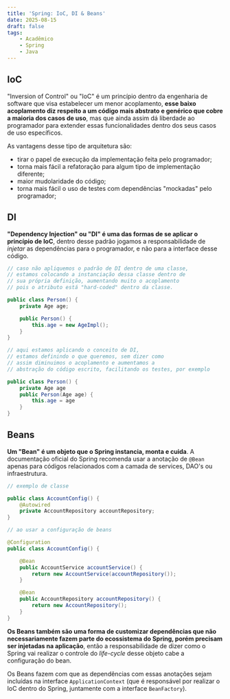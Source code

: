 ```yaml
---
title: 'Spring: IoC, DI & Beans'
date: 2025-08-15
draft: false
tags: 
    - Acadêmico
    - Spring
    - Java
---
```


## IoC

"Inversion of Control" ou "IoC" é um princípio dentro da engenharia de software que visa estabelecer um menor acoplamento, **esse baixo acoplamento diz respeito a um código mais abstrato e genérico que cobre a maioria dos casos de uso**, mas que ainda assim dá liberdade ao programador para extender essas funcionalidades dentro dos seus casos de uso específicos.

As vantagens desse tipo de arquitetura são:

- tirar o papel de execução da implementação feita pelo programador;
- torna mais fácil a refatoração para algum tipo de implementação diferente;
- maior mudolaridade do código;
- torna mais fácil o uso de testes com dependências "mockadas" pelo programador;

## DI

**"Dependency Injection" ou "DI" é uma das formas de se aplicar o princípio de IoC**, dentro desse padrão jogamos a responsabilidade de *injetar* as dependências para o programador, e não para a interface desse código.

```java
// caso não apliquemos o padrão de DI dentro de uma classe,
// estamos colocando a instanciação dessa classe dentro de
// sua própria definição, aumentando muito o acoplamento
// pois o atributo está "hard-coded" dentro da classe.

public class Person() {
    private Age age;

    public Person() {
        this.age = new AgeImpl();
    }
}
```

```java
// aqui estamos aplicando o conceito de DI,
// estamos definindo o que queremos, sem dizer como
// assim diminuimos o acoplamento e aumentamos a 
// abstração do código escrito, facilitando os testes, por exemplo

public class Person() {
    private Age age
    public Person(Age age) {
        this.age = age
    }
}
```

## Beans

**Um "Bean" é um objeto que o Spring instancia, monta e cuida**.
A documentação oficial do Spring recomenda usar a anotação de `@Bean` apenas para códigos relacionados com a camada de services, DAO's ou infraestrutura.

```java
// exemplo de classe

public class AccountConfig() {
    @Autowired
    private AccountRepository accountRepository;
}
```

```java
// ao usar a configuração de beans

@Configuration
public class AccountConfig() {

    @Bean
    public AccountService accountService() {
        return new AccountService(accountRepository());
    }

    @Bean 
    public AccountRepository accountRepository() {
        return new AccountRepository();
    }
}
```

**Os Beans também são uma forma de customizar dependências que não necessariamente fazem parte do ecossistema do Spring, porém precisam ser injetadas na aplicação**, então a responsabilidade de dizer como o Spring vai realizar o controle do *life-cycle* desse objeto cabe a configuração do bean.

Os Beans fazem com que as dependências com essas anotações sejam incluídas na interface `ApplicationContext` (que é responsável por realizar o IoC dentro do Spring, juntamente com a interface `BeanFactory`).